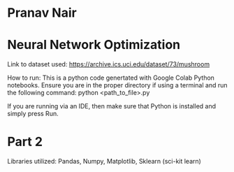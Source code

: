 # Pranav Nair
# Neural Network Optimization

Link to dataset used: https://archive.ics.uci.edu/dataset/73/mushroom 

How to run: This is a python code genertated with Google Colab Python notebooks. Ensure you are in the proper directory if using a terminal and run the following command: python <path_to_file>.py

If you are running via an IDE, then make sure that Python is installed and simply press Run.

# Part 2

Libraries utilized: 
Pandas, Numpy, Matplotlib, Sklearn (sci-kit learn)
